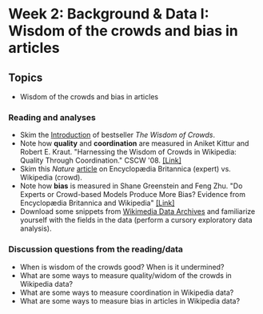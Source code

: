 # Week 2: Background & Data I: Wisdom of the crowds and bias in articles

## Topics

- Wisdom of the crowds and bias in articles

### Reading and analyses

- Skim the [Introduction](http://www.asecib.ase.ro/mps/TheWisdomOfCrowds-JamesSurowiecki.pdf) of bestseller *The Wisdom of Crowds*.
- Note how **quality** and **coordination** are measured in Aniket Kittur and Robert E. Kraut. "Harnessing the Wisdom of Crowds in Wikipedia: Quality Through Coordination." CSCW '08. [[Link]](https://dl.acm.org/doi/10.1145/1460563.1460572)
- Skim this *Nature* [article](https://www.nature.com/articles/438900a) on Encyclopædia Britannica (expert) vs. Wikipedia (crowd). 
- Note how **bias** is measured in Shane Greenstein and Feng Zhu. "Do Experts or Crowd-based Models Produce More Bias? Evidence from Encyclopædia Britannica and Wikipedia" [[Link]](https://pdfs.semanticscholar.org/5a1d/58d90143969b33a9a9d4ad4124c15033c745.pdf)
- Download some snippets from [Wikimedia Data Archives](https://dumps.wikimedia.org/backup-index.html) and familiarize yourself with the fields in the data (perform a cursory exploratory data analysis).


### Discussion questions from the reading/data

- When is wisdom of the crowds good? When is it undermined?
- What are some ways to measure quality/widom of the crowds in Wikipedia data?
- What are some ways to measure coordination in Wikipedia data? 
- What are some ways to measure bias in articles in Wikipedia data?

